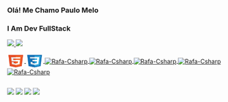 ### Olá! Me Chamo Paulo Melo
### I Am Dev FullStack

<div>
  <a href="https://github.com/fabricio95">
  <img  height="160em"  src="https://github-readme-stats.vercel.app/api?username=fabricio95&show_icons=true&theme=dark&include_all_commits=true&count_private=true"/>
  <img  height="160em"  src="https://github-readme-stats.vercel.app/api/top-langs/?username=fabricio95&layout=compact&langs_count=7&theme=dark"/>
</div>


  <div style="display: inline_block"><br>
  <img align="center" alt="Rafa-HTML" height="30" width="40" src="https://raw.githubusercontent.com/devicons/devicon/master/icons/html5/html5-original.svg">
  <img align="center" alt="Rafa-CSS" height="30" width="40" src="https://raw.githubusercontent.com/devicons/devicon/master/icons/css3/css3-original.svg">
  <img align="center" alt="Rafa-Csharp" height="30" width="40" <img src="https://cdn.jsdelivr.net/gh/devicons/devicon/icons/javascript/javascript-original.svg" />
  <img align="center" alt="Rafa-Csharp" height="30" width="40" <img src="https://cdn.jsdelivr.net/gh/devicons/devicon/icons/typescript/typescript-original.svg" />
  <img align="center" alt="Rafa-Csharp" height="30" width="45" <img src="https://cdn.jsdelivr.net/gh/devicons/devicon/icons/java/java-original-wordmark.svg" />
  <img align="center" alt="Rafa-Csharp" height="30" width="40" <img src="https://cdn.jsdelivr.net/gh/devicons/devicon/icons/csharp/csharp-original.svg" />
  <img align="center" alt="Rafa-Csharp" height="30" width="40" <img src="https://cdn.jsdelivr.net/gh/devicons/devicon/icons/microsoftsqlserver/microsoftsqlserver-plain.svg" />
          
          
          
    
                 
</div>
  
  ##
  
  <div> 
  <a href="https://instagram.com/paulomelo95" target="_blank"><img src="https://img.shields.io/badge/-Instagram-%23E4405F?style=for-the-badge&logo=instagram&logoColor=white" target="_blank"></a>
 <a href="https://discord.com/channels/377281635776724994/377281637421154316" target="_blank"><img src="https://img.shields.io/badge/Discord-7289DA?style=for-the-badge&logo=discord&logoColor=white" target="_blank"></a> 
  <a href = "mailto:paulofsm95@gmail.com"><img src="https://img.shields.io/badge/-Gmail-%23333?style=for-the-badge&logo=gmail&logoColor=white" target="_blank"></a>
  <a href="https://www.linkedin.com/in/paulo-melo-160213/" target="_blank"><img src="https://img.shields.io/badge/-LinkedIn-%230077B5?style=for-the-badge&logo=linkedin&logoColor=white" target="_blank"></a> 
 
</div>
